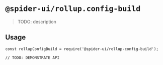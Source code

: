 # `@spider-ui/rollup.config-build`

> TODO: description

## Usage

```
const rollupConfigBuild = require('@spider-ui/rollup-config-build');

// TODO: DEMONSTRATE API
```
